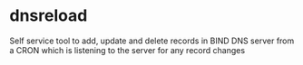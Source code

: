 # dnsreload
Self service tool to add, update and delete records in BIND DNS server from a CRON which is listening to the server for any record changes
